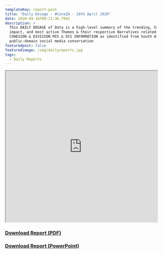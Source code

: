 ```yaml
---
templateKey: report-post
title: "Daily Dosage - #CareZA - 16th April 2020"
date: 2020-04-16T09:11:36.794Z
description: >
  This DAILY DOSAGE of Data is a high-level summary of the trending, highest
  impact, and most active Themes & their respective Narratives related to SOCIAL
  COHESION & DIVISION MIS & DIS INFORMATION as identified from South African
  public-domain social media conversation
featuredpost: false
featuredimage: /img/dailyreports.jpg
tags:
  - Daily Reports
---
```

<iframe src="https://drive.google.com/file/d/1pPatWZO3kjFcZqX1f3qrrlb055_Mw9XA/preview" width="100%" height="500"></iframe>
<a href="https://drive.google.com/u/0/uc?id=1pPatWZO3kjFcZqX1f3qrrlb055_Mw9XA&export=download" target="blank"><h3><strong>Download Report (PDF)</h3></strong></a>
<a href="https://docs.google.com/presentation/d/1UtOpIgQH1VqSilZE5hH1Hsw0GiNcfDfBLYl8U-LOIJA/edit?usp=sharing" target="blank"><h3><strong>Download Report (PowerPoint)</h3></strong></a>


